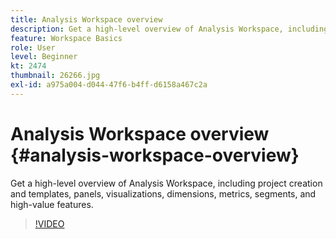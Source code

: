 ```yaml
---
title: Analysis Workspace overview
description: Get a high-level overview of Analysis Workspace, including project creation and templates, panels, visualizations, dimensions, metrics, segments, and high-value features.
feature: Workspace Basics
role: User
level: Beginner
kt: 2474
thumbnail: 26266.jpg
exl-id: a975a004-d044-47f6-b4ff-d6158a467c2a
---
```

# Analysis Workspace overview {#analysis-workspace-overview}

Get a high-level overview of Analysis Workspace, including project creation and templates, panels, visualizations, dimensions, metrics, segments, and high-value features.

>[!VIDEO](https://video.tv.adobe.com/v/26266/?quality=12&learn=on)
